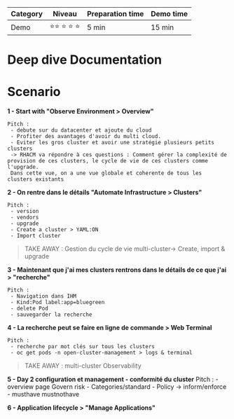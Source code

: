 | Category | Niveau | Preparation time | Demo time
|--|--|--| --| 
| Demo | :star::star: :star: :star: :star: | 5 min| 15 min| 

# Deep dive Documentation

# Scenario

**1 - Start with "Observe Environment > Overview"**

    Pitch : 
     - debute sur du datacenter et ajoute du cloud
     - Profiter des avantages d'avoir du multi cloud.
     - Eviter les gros cluster et avoir une stratégie plusieurs petits clusters
     -> RHACM va répondre à ces questions : Comment gérer la complexité de provision de ces clusters, le cycle de vie de ces clusters comme l'upgrade.
     Dans cette vue, on a une vue globale et coherente de tous les clusters existants

**2 - On rentre dans le détails "Automate Infrastructure > Clusters"**

    Pitch :
     - version
     - vendors
     - upgrade
     - Create a cluster > YAML:ON
     - Import cluster

> TAKE AWAY : Gestion du cycle de vie multi-cluster-> Create, import & upgrade

**3 - Maintenant que j'ai mes clusters rentrons dans le détails de ce que j'ai > "recherche"**

    Pitch :
     - Navigation dans IHM
     - Kind:Pod label:app=bluegreen 
     - delete Pod
     - sauvegarder la recherche

**4 - La recherche peut se faire en ligne de commande > Web Terminal**

    Pitch :
     - recherche par mot clés sur tous les clusters
     - oc get pods -n open-cluster-management > logs & terminal

> TAKE AWAY : multi-cluster Observability 

**5 - Day 2 configuration et management - conformité du cluster**
    Pitch :
    - overview page Govern risk
    - Categories/standard
    - Policy -> inform/enforce  - musthave mustnothave

**6 - Application lifecycle > "Manage Applications"**
